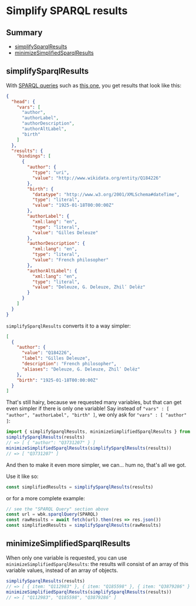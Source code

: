 # Simplify SPARQL results

## Summary

<!-- START doctoc generated TOC please keep comment here to allow auto update -->
<!-- DON'T EDIT THIS SECTION, INSTEAD RE-RUN doctoc TO UPDATE -->

- [simplifySparqlResults](#simplifysparqlresults)
- [minimizeSimplifiedSparqlResults](#minimizesimplifiedsparqlresults)

<!-- END doctoc generated TOC please keep comment here to allow auto update -->

## simplifySparqlResults

With [SPARQL queries](sparql_query.md) such as [this one](https://github.com/maxlath/wikidata-sdk/blob/main/assets/queries/simplify_sparql_results_doc_example.rq), you get results that look like this:
```json
{
  "head": {
    "vars": [
      "author",
      "authorLabel",
      "authorDescription",
      "authorAltLabel",
      "birth"
    ]
  },
  "results": {
    "bindings": [
      {
        "author": {
          "type": "uri",
          "value": "http://www.wikidata.org/entity/Q184226"
        },
        "birth": {
          "datatype": "http://www.w3.org/2001/XMLSchema#dateTime",
          "type": "literal",
          "value": "1925-01-18T00:00:00Z"
        },
        "authorLabel": {
          "xml:lang": "en",
          "type": "literal",
          "value": "Gilles Deleuze"
        },
        "authorDescription": {
          "xml:lang": "en",
          "type": "literal",
          "value": "French philosopher"
        },
        "authorAltLabel": {
          "xml:lang": "en",
          "type": "literal",
          "value": "Deleuze, G. Deleuze, Zhilʹ Delëz"
        }
      }
    ]
  }
}
```
`simplifySparqlResults` converts it to a way simpler:
```json
[
  {
    "author": {
      "value": "Q184226",
      "label": "Gilles Deleuze",
      "description": "French philosopher",
      "aliases": "Deleuze, G. Deleuze, Zhilʹ Delëz"
    },
    "birth": "1925-01-18T00:00:00Z"
  }
]
```
That's still hairy, because we requested many variables, but that can get even simpler if there is only one variable!
Say instead of `"vars" : [ "author", "authorLabel", "birth" ]`, we only ask for `"vars" : [ "author" ]`:
```js
import { simplifySparqlResults, minimizeSimplifiedSparqlResults } from 'wikibase-sdk'
simplifySparqlResults(results)
// => [ { "author": "Q3731207" } ]
minimizeSimplifiedSparqlResults(simplifySparqlResults(results))
// => [ "Q3731207" ]
```
And then to make it even more simpler, we can... hum no, that's all we got.

Use it like so:
```js
const simplifiedResults = simplifySparqlResults(results)
```
or for a more complete example:
```js
// see the "SPARQL Query" section above
const url = wbk.sparqlQuery(SPARQL)
const rawResults = await fetch(url).then(res => res.json())
const simplifiedResults = simplifySparqlResults(rawResults)
```

##  minimizeSimplifiedSparqlResults

When only one variable is requested, you can use `minimizeSimplifiedSparqlResults`: the results will consist of an array of this variable values, instead of an array of objects.
```js
simplifySparqlResults(results)
// => [ { item: "Q112983" }, { item: "Q185598" }, { item: "Q3879286" } ]
minimizeSimplifiedSparqlResults(simplifySparqlResults(results))
// => [ "Q112983", "Q185598", "Q3879286" ]
```
